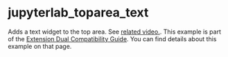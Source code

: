 # jupyterlab_toparea_text

Adds a text widget to the top area. See [related video.](https://www.youtube.com/watch?v=mqotG1MkHa4). This
example is part of the [Extension Dual Compatibility Guide](https://jupyterlab.readthedocs.io/en/latest/extension_dual_compatibility.html). You can find details about this example on that page.

